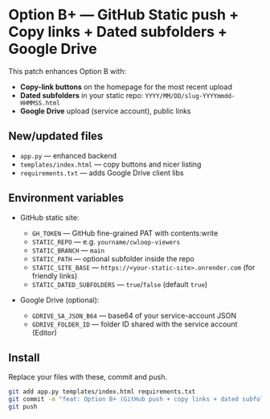 
# Option B+ — GitHub Static push + Copy links + Dated subfolders + Google Drive

This patch enhances Option B with:
- **Copy-link buttons** on the homepage for the most recent upload
- **Dated subfolders** in your static repo: `YYYY/MM/DD/slug-YYYYmmdd-HHMMSS.html`
- **Google Drive** upload (service account), public links

## New/updated files
- `app.py` — enhanced backend
- `templates/index.html` — copy buttons and nicer listing
- `requirements.txt` — adds Google Drive client libs

## Environment variables
- GitHub static site:
  - `GH_TOKEN` — GitHub fine-grained PAT with contents:write
  - `STATIC_REPO` — e.g. `yourname/cwloop-viewers`
  - `STATIC_BRANCH` — `main`
  - `STATIC_PATH` — optional subfolder inside the repo
  - `STATIC_SITE_BASE` — `https://<your-static-site>.onrender.com` (for friendly links)
  - `STATIC_DATED_SUBFOLDERS` — `true`/`false` (default `true`)

- Google Drive (optional):
  - `GDRIVE_SA_JSON_B64` — base64 of your service-account JSON
  - `GDRIVE_FOLDER_ID` — folder ID shared with the service account (Editor)

## Install
Replace your files with these, commit and push.
```bash
git add app.py templates/index.html requirements.txt
git commit -m "feat: Option B+ (GitHub push + copy links + dated subfolders + Drive)"
git push
```
